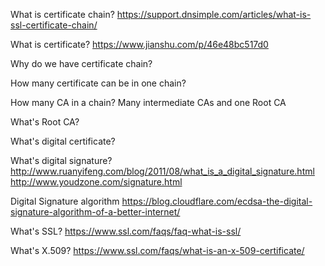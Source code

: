 What is certificate chain?
https://support.dnsimple.com/articles/what-is-ssl-certificate-chain/

What is certificate?
https://www.jianshu.com/p/46e48bc517d0

Why do we have certificate chain?

How many certificate can be in one chain?

How many CA in a chain?
Many intermediate CAs and one Root CA

What's Root CA?

What's digital certificate?

What's digital signature?
http://www.ruanyifeng.com/blog/2011/08/what_is_a_digital_signature.html
http://www.youdzone.com/signature.html

Digital Signature algorithm
https://blog.cloudflare.com/ecdsa-the-digital-signature-algorithm-of-a-better-internet/


What's SSL?
https://www.ssl.com/faqs/faq-what-is-ssl/

What's X.509?
https://www.ssl.com/faqs/what-is-an-x-509-certificate/
